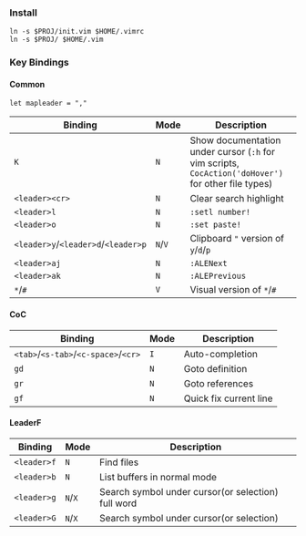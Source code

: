 ### Install

```shell
ln -s $PROJ/init.vim $HOME/.vimrc
ln -s $PROJ/ $HOME/.vim
```

### Key Bindings

#### Common

`let mapleader = ","`

| Binding                             | Mode    | Description                                                  |
| ----------------------------------- | ------- | ------------------------------------------------------------ |
| `K`                                 | `N`     | Show documentation under cursor (`:h` for vim scripts, `CocAction('doHover')` for other file types) |
| `<leader><cr>`                      | `N`     | Clear search highlight                                       |
| `<leader>l`                         | `N`     | `:setl number!`                                              |
| `<leader>o`                         | `N`     | `:set paste!`                                                |
| `<leader>y`/`<leader>d`/`<leader>p` | `N`/`V` | Clipboard `"` version of `y`/`d`/`p`                         |
| `<leader>aj`                        | `N`     | `:ALENext`                                                   |
| `<leader>ak`                        | `N`     | `:ALEPrevious`                                               |
| `*`/`#`                             | `V`     | Visual version of `*`/`#`                                    |

#### CoC

| Binding                              | Mode | Description            |
| ------------------------------------ | ---- | ---------------------- |
| `<tab>`/`<s-tab>`/`<c-space>`/`<cr>` | `I`  | Auto-completion        |
| `gd`                                 | `N`  | Goto definition        |
| `gr`                                 | `N`  | Goto references        |
| `gf`                                 | `N`  | Quick fix current line |

#### LeaderF

| Binding     | Mode    | Description                                        |
| ----------- | ------- | -------------------------------------------------- |
| `<leader>f` | `N`     | Find files                                         |
| `<leader>b` | `N`     | List buffers in normal mode                        |
| `<leader>g` | `N`/`X` | Search symbol under cursor(or selection) full word |
| `<leader>G` | `N`/`X` | Search symbol under cursor(or selection)           |

